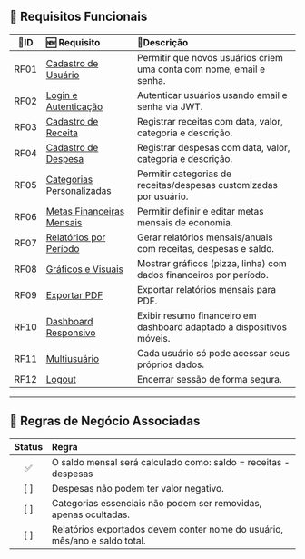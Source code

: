 ## :bookmark_tabs: Requisitos Funcionais

| :card_index:ID | :new: Requisito | :page_facing_up:Descrição |
|:-------------: | :------------- | :------------- |
| RF01  | [Cadastro de Usuário](diagrams/userSchema_RF01_CRUD_endpoint.md) | Permitir que novos usuários criem uma conta com nome, email e senha. |
| RF02  | [Login e Autenticação](diagrams/login_RF02_endpoint.md) | Autenticar usuários usando email e senha via JWT. |
| RF03  | [Cadastro de Receita](diagrams/receita_RF03_CRUD_endpoint.md) | Registrar receitas com data, valor, categoria e descrição. |
| RF04  | [Cadastro de Despesa](diagrams/despesa_RF04_CRUD_endpoint.md) | Registrar despesas com data, valor, categoria e descrição. |
| RF05  | [Categorias Personalizadas](diagrams/categorias_RF05_endpoint.md) | Permitir categorias de receitas/despesas customizadas por usuário. |
| RF06  | [Metas Financeiras Mensais](diagrams/metas_RF06_endpoint.md) | Permitir definir e editar metas mensais de economia. |
| RF07  | [Relatórios por Período](diagrams/relatorios_RF07_endpoint.md) | Gerar relatórios mensais/anuais com receitas, despesas e saldo. |
| RF08  | [Gráficos e Visuais](diagrams/graficos_RF08_endpoint.md) | Mostrar gráficos (pizza, linha) com dados financeiros por período. |
| RF09  | [Exportar PDF](diagrams/exportarPDF_RF09_endpoint.md) | Exportar relatórios mensais para PDF. |
| RF10  | [Dashboard Responsivo](diagrams/dashboard_RF10_endpoint.md) | Exibir resumo financeiro em dashboard adaptado a dispositivos móveis. |
| RF11  | [Multiusuário](diagrams/multiusuario_RF11_endpoint.md) | Cada usuário só pode acessar seus próprios dados. |
| RF12  | [Logout](diagrams/logout_RF12_endpoint.md) | Encerrar sessão de forma segura. |


----------

## 📐 Regras de Negócio Associadas

| Status  | Regra |
| :-------------: | :------------- | 
| :white_check_mark:  | O saldo mensal será calculado como: saldo = receitas - despesas  |
| [	]  | Despesas não podem ter valor negativo.  |
| [	]  | Categorias essenciais não podem ser removidas, apenas ocultadas.  |
| [	]  | Relatórios exportados devem conter nome do usuário, mês/ano e saldo total.  |
